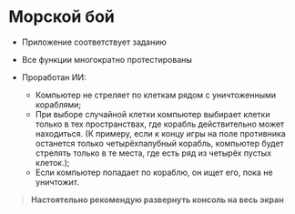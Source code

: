 # Морской бой

* Приложение соответствует заданию

* Все функции многократно протестированы

* Проработан ИИ:
  * Компьютер не стреляет по клеткам рядом с уничтоженными кораблями;
  * При выборе случайной клетки компьютер выбирает клетки только в тех пространствах, где корабль действительно может находиться. (К примеру, если к концу игры на поле противника останется только четырёхпалубный корабль, компьютер будет стрелять только в те места, где есть ряд из четырёх пустых клеток.);
  * Если компьютер попадает по кораблю, он ищет его, пока не уничтожит.

>**Настоятельно рекомендую развернуть консоль на весь экран**
